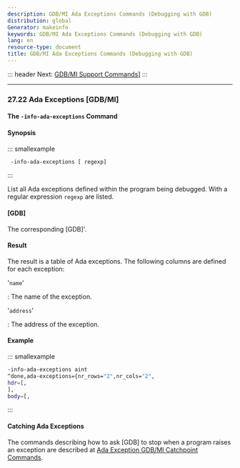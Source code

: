 ```yaml
---
description: GDB/MI Ada Exceptions Commands (Debugging with GDB)
distribution: global
Generator: makeinfo
keywords: GDB/MI Ada Exceptions Commands (Debugging with GDB)
lang: en
resource-type: document
title: GDB/MI Ada Exceptions Commands (Debugging with GDB)
---
```

::: header
Next: [GDB/MI Support Commands](GDB_002fMI-Support-Commands.html#GDB_002fMI-Support-Commands)]
:::

---

### 27.22 Ada Exceptions [GDB/MI]

#### The `-info-ada-exceptions` Command

#### Synopsis

::: smallexample

```bash
 -info-ada-exceptions [ regexp]
```

:::

List all Ada exceptions defined within the program being debugged. With a regular expression `regexp` are listed.

#### [GDB]

The corresponding [GDB]'.

#### Result

The result is a table of Ada exceptions. The following columns are defined for each exception:

'`name`'

:   The name of the exception.

'`address`'

:   The address of the exception.

#### Example

::: smallexample

```bash
-info-ada-exceptions aint
^done,ada-exceptions={nr_rows="2",nr_cols="2",
hdr=[,
],
body=[,

```

:::

#### Catching Ada Exceptions

The commands describing how to ask [GDB] to stop when a program raises an exception are described at [Ada Exception GDB/MI Catchpoint Commands](Ada-Exception-GDB_002fMI-Catchpoint-Commands.html#Ada-Exception-GDB_002fMI-Catchpoint-Commands).
